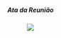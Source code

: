  
 
<h5 align = "center">Ata da Reunião</h5>






 <p align="center">
  <img src="https://i.imgur.com/01yoGY6.jpg" />
</p>
  
 